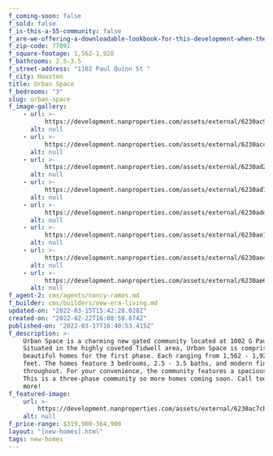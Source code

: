 ```yaml
---
f_coming-soon: false
f_sold: false
f_is-this-a-55-community: false
f_are-we-offering-a-downloadable-lookbook-for-this-development-when-they-submit-their-contact-info: false
f_zip-code: 77091
f_square-footage: 1,562-1,928
f_bathrooms: 2.5-3.5
f_street-address: "1102 Paul Quinn St "
f_city: Houston
title: Urban Space
f_bedrooms: "3"
slug: urban-space
f_image-gallery:
    - url: >-
          https://development.nanproperties.com/assets/external/6230ac9885778405fa2f8056_conjunto20paul20quinn204201201.jpg
      alt: null
    - url: >-
          https://development.nanproperties.com/assets/external/6230acce074fdde6a2f43d56_110620j20paul20quinn20st204201201201202.jpg
      alt: null
    - url: >-
          https://development.nanproperties.com/assets/external/6230ad2b1ba0583c096754fc_110620h20paul20quinn20st204201201201202.jpg
      alt: null
    - url: >-
          https://development.nanproperties.com/assets/external/6230ad7a059c24821b2ce2ab_110620g20paul20quinn20st204201202.jpg
      alt: null
    - url: >-
          https://development.nanproperties.com/assets/external/6230addd4e5584493eb9c9d2_110620f20paul20quinn20st204201201201201.jpg
      alt: null
    - url: >-
          https://development.nanproperties.com/assets/external/6230ae1b1ba05812dc67c42e_110220i2020paul20quinn20st204201201201202.jpg
      alt: null
    - url: >-
          https://development.nanproperties.com/assets/external/6230ae430113033f6ceb5dc0_110220h20paul20quinn20st204201201201201.jpg
      alt: null
    - url: >-
          https://development.nanproperties.com/assets/external/6230ae664e55842a82ba364f_110220g20paul20quinn20st204201201201201.jpg
      alt: null
f_agent-2: cms/agents/nancy-ramos.md
f_builder: cms/builders/new-era-living.md
updated-on: "2022-03-15T15:42:28.028Z"
created-on: "2022-02-22T16:08:50.874Z"
published-on: "2022-03-17T16:40:53.415Z"
f_description: >-
    Urban Space is a charming new gated community located at 1002 G Paul Quinn St.
    Situated in the highly coveted Tidwell area, Urban Space is comprised of seven
    beautiful homes for the first phase. Each ranging from 1,562 - 1,928 square
    feet. The homes feature 3 bedrooms, 2.5 - 3.5 baths, and modern finishes all
    throughout. For your convenience, the community features a spacious dog park.
    This is a three-phase community so more homes coming soon. Call today to learn
    more!
f_featured-image:
    url: >-
        https://development.nanproperties.com/assets/external/6230ac7cbd3580c6e28c058a_conjunto20paul20quinn20st20view202202201.jpg
    alt: null
f_price-range: $319,900-364,900
layout: "[new-homes].html"
tags: new-homes
---
```

